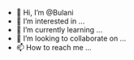 - 👋 Hi, I’m @Bulani
- 👀 I’m interested in ...
- 🌱 I’m currently learning ...
- 💞️ I’m looking to collaborate on ...
- 📫 How to reach me ...

<!---
Bulani/Bulani is a ✨ special ✨ repository because its `README.md` (this file) appears on your GitHub profile.
You can click the Preview link to take a look at your changes.
--->
